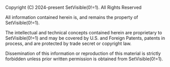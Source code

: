 Copyright (C) 2024-present SetVisible(0!=1).
All Rights Reserved

All information contained herein is, and remains
the property of SetVisible(0!=1).

The intellectual and technical concepts contained
herein are proprietary to SetVisible(0!=1)
and may be covered by U.S. and Foreign Patents,
patents in process, and are protected by trade secret or copyright law.

Dissemination of this information or reproduction of this material
is strictly forbidden unless prior written permission is obtained
from SetVisible(0!=1).

